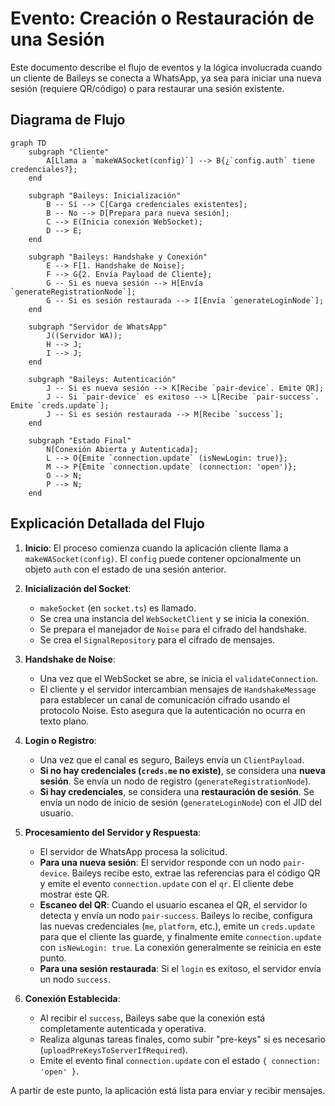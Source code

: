 # Evento: Creación o Restauración de una Sesión

Este documento describe el flujo de eventos y la lógica involucrada cuando un cliente de Baileys se conecta a WhatsApp, ya sea para iniciar una nueva sesión (requiere QR/código) o para restaurar una sesión existente.

## Diagrama de Flujo

```mermaid
graph TD
    subgraph "Cliente"
        A[Llama a `makeWASocket(config)`] --> B{¿`config.auth` tiene credenciales?};
    end

    subgraph "Baileys: Inicialización"
        B -- Sí --> C[Carga credenciales existentes];
        B -- No --> D[Prepara para nueva sesión];
        C --> E(Inicia conexión WebSocket);
        D --> E;
    end

    subgraph "Baileys: Handshake y Conexión"
        E --> F[1. Handshake de Noise];
        F --> G{2. Envía Payload de Cliente};
        G -- Si es nueva sesión --> H[Envía `generateRegistrationNode`];
        G -- Si es sesión restaurada --> I[Envía `generateLoginNode`];
    end

    subgraph "Servidor de WhatsApp"
        J((Servidor WA));
        H --> J;
        I --> J;
    end

    subgraph "Baileys: Autenticación"
        J -- Si es nueva sesión --> K[Recibe `pair-device`. Emite QR];
        J -- Si `pair-device` es exitoso --> L[Recibe `pair-success`. Emite `creds.update`];
        J -- Si es sesión restaurada --> M[Recibe `success`];
    end

    subgraph "Estado Final"
        N[Conexión Abierta y Autenticada];
        L --> O{Emite `connection.update` (isNewLogin: true)};
        M --> P{Emite `connection.update` (connection: 'open')};
        O --> N;
        P --> N;
    end
```

## Explicación Detallada del Flujo

1.  **Inicio**: El proceso comienza cuando la aplicación cliente llama a `makeWASocket(config)`. El `config` puede contener opcionalmente un objeto `auth` con el estado de una sesión anterior.

2.  **Inicialización del Socket**:
    - `makeSocket` (en `socket.ts`) es llamado.
    - Se crea una instancia del `WebSocketClient` y se inicia la conexión.
    - Se prepara el manejador de `Noise` para el cifrado del handshake.
    - Se crea el `SignalRepository` para el cifrado de mensajes.

3.  **Handshake de Noise**:
    - Una vez que el WebSocket se abre, se inicia el `validateConnection`.
    - El cliente y el servidor intercambian mensajes de `HandshakeMessage` para establecer un canal de comunicación cifrado usando el protocolo Noise. Esto asegura que la autenticación no ocurra en texto plano.

4.  **Login o Registro**:
    - Una vez que el canal es seguro, Baileys envía un `ClientPayload`.
    - **Si no hay credenciales (`creds.me` no existe)**, se considera una **nueva sesión**. Se envía un nodo de registro (`generateRegistrationNode`).
    - **Si hay credenciales**, se considera una **restauración de sesión**. Se envía un nodo de inicio de sesión (`generateLoginNode`) con el JID del usuario.

5.  **Procesamiento del Servidor y Respuesta**:
    - El servidor de WhatsApp procesa la solicitud.
    - **Para una nueva sesión**: El servidor responde con un nodo `pair-device`. Baileys recibe esto, extrae las referencias para el código QR y emite el evento `connection.update` con el `qr`. El cliente debe mostrar este QR.
    - **Escaneo del QR**: Cuando el usuario escanea el QR, el servidor lo detecta y envía un nodo `pair-success`. Baileys lo recibe, configura las nuevas credenciales (`me`, `platform`, etc.), emite un `creds.update` para que el cliente las guarde, y finalmente emite `connection.update` con `isNewLogin: true`. La conexión generalmente se reinicia en este punto.
    - **Para una sesión restaurada**: Si el `login` es exitoso, el servidor envía un nodo `success`.

6.  **Conexión Establecida**:
    - Al recibir el `success`, Baileys sabe que la conexión está completamente autenticada y operativa.
    - Realiza algunas tareas finales, como subir "pre-keys" si es necesario (`uploadPreKeysToServerIfRequired`).
    - Emite el evento final `connection.update` con el estado `{ connection: 'open' }`.

A partir de este punto, la aplicación está lista para enviar y recibir mensajes.
